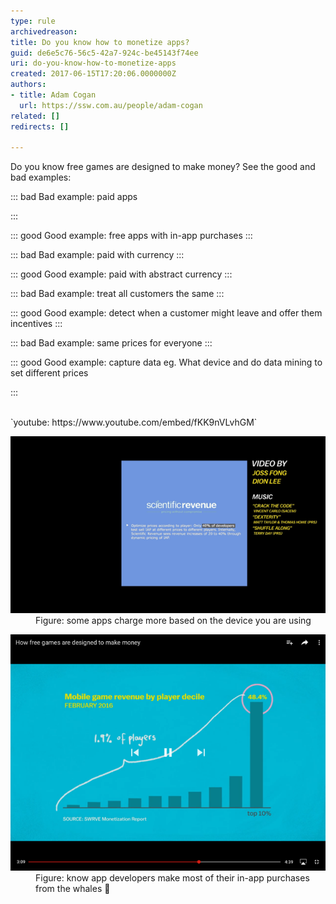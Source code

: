 ```yaml
---
type: rule
archivedreason: 
title: Do you know how to monetize apps?
guid: de6e5c76-56c5-42a7-924c-be45143f74ee
uri: do-you-know-how-to-monetize-apps
created: 2017-06-15T17:20:06.0000000Z
authors:
- title: Adam Cogan
  url: https://ssw.com.au/people/adam-cogan
related: []
redirects: []

---
```


Do you know free games are designed to make money? See the good and bad examples:

<!--endintro-->




::: bad
Bad example: paid apps

:::



::: good
Good example: free apps with in-app purchases
:::





::: bad
Bad example: paid with currency
:::



::: good
Good example: paid with abstract currency 
:::





::: bad
Bad example: treat all customers the same
:::



::: good
Good example: detect when a customer might leave and offer them incentives
:::





::: bad
Bad example: same prices for everyone
:::



::: good
Good example: capture data eg. What device and do data mining to set different prices 

:::



<dl class="image"><dt><div class="ms-rtestate-read ms-rte-embedcode ms-rte-embedil ms-rtestate-notify"> 
   <br>`youtube: https://www.youtube.com/embed/fKK9nVLvhGM`<br> </div></dt></dl><dl class="image"><dt>
      <img src="how-to-monetize.png" alt="how-to-monetize.png"> 
   </dt><dd>Figure: some apps charge more based on the device you are using<br></dd></dl><dl class="image"> 
   <dt> 
      <img src="how-to-monetize-2.png" alt="how-to-monetize-2.png"> 
   </dt><dd>Figure: know app developers make most of their in-app purchases from the whales 🐳</dd></dl>

